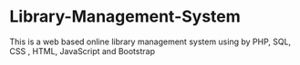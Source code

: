 # Library-Management-System
This is a web based online library management system using by PHP, SQL, CSS , HTML, JavaScript and Bootstrap 
